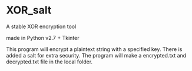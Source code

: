 # XOR_salt
A stable XOR encryption tool

made in Python v2.7 + Tkinter


This program will encrypt a plaintext string with a specified key.
There is added a salt for extra security.
The program will make a encrypted.txt and decrypted.txt file in the local folder.
